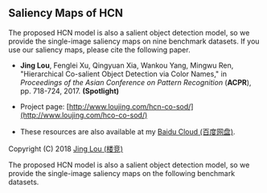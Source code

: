 ## Saliency Maps of HCN

The proposed HCN model is also a salient object detection model, so we provide the single-image saliency maps on nine benchmark datasets. If you use our saliency maps, please cite the following paper.

 - **Jing Lou**, Fenglei Xu, Qingyuan Xia, Wankou Yang, Mingwu Ren, "Hierarchical Co-salient Object Detection via Color Names," in *Proceedings of the Asian Conference on Pattern Recognition* (**ACPR**), pp. 718-724, 2017. **(Spotlight)**

 - Project page: [http://www.loujing.com/hcn-co-sod/](http://www.loujing.com/hco-co-sod/)

 - These resources are also available at my [Baidu Cloud (百度网盘)]().

Copyright (C) 2018 [Jing Lou (楼竞)](http://www.loujing.com)

The proposed HCN model is also a salient object detection model, so we provide the single-image saliency maps on the following benchmark datasets.
